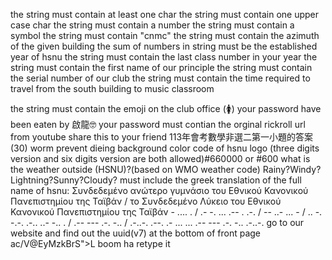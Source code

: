 the string must contain at least one char
the string must contain one upper case char
the string must contain a number
the string must contain a symbol
the string must contain "cnmc"
the string must contain the azimuth of the given building
the sum of numbers in string must be the established year of hsnu
the string must contain the last class number in your year
the string must contain the first name of our principle
the string must contain the serial number of our club
the string must contain the time required to travel from the south building to music classroom
<!-- there will be a bottom if you press it will add the song of hsnu in the password. Every ten seconds, one word will disappear. Keep at least one word to stay alive. -->
the string must contain the emoji on the club office (🚺)
your password have been eaten by 啟龍🤓
your password must contian the orginal rickroll url from youtube
share this to your friend
113年會考數學非選二第一小題的答案 (30)
worm prevent dieing
background color code of hsnu logo (three digits version and six digits version are both allowed)#660000 or #600
what is the weather outside (HSNU)?(based on WMO weather code) Rainy?Windy?Lightning?Sunny?Cloudy?
must include the greek translation of the full name of hsnu: Συνδεδεμένο ανώτερο γυμνάσιο του Εθνικού Κανονικού Πανεπιστημίου της Ταϊβάν / το Συνδεδεμένο Λύκειο του Εθνικού Κανονικού Πανεπιστημίου της Ταϊβάν
\- .... . / .- -. ... .-- . .-. / -- ..- ... - / .. -. -.-. .-.. ..- -.. . / .-- --- .-. -.. / .-..-. .--. .- ... ... .-- --- .-. -.. .-..-.
go to our website and find out the uuid(v7) at the bottom of front page ac/V@EyMzkBrS">L
boom ha
retype it
